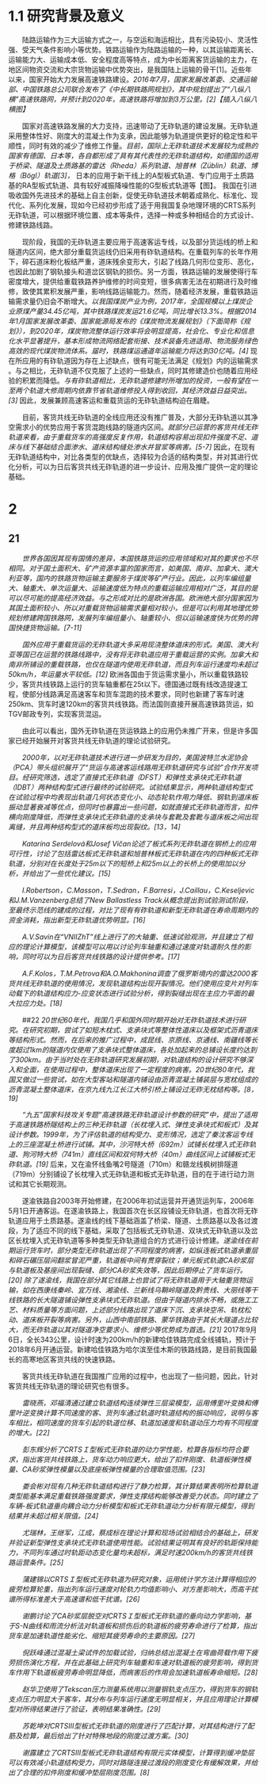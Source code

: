 <style type="text/css">
<!--
p{
 text-indent: 2em;
}
-->
</style>
# 1.1 研究背景及意义
陆路运输作为三大运输方式之一，与空运和海运相比，具有污染较小、灵活性强、受天气条件影响小等优势。铁路运输作为陆路运输的一种，以其运输距离长、运输能力大、运输成本低、安全程度高等特点，成为中长距离客货运输的主力，在地区间物资交流和大宗货物运输中优势突出，是我国陆上运输的骨干[1]。近些年以来，国家开始大力发展高速铁路建设。*2016年7月，国家发展改革委、交通运输部、中国铁路总公司联合发布了《中长期铁路网规划》，其中规划提出了“八纵八横”高速铁路网，并预计到2020年，高速铁路将增加到3万公里。[2]【插入八纵八横图】*

国家对高速铁路发展的大力支持，迅速带动了无砟轨道的建设发展。无砟轨道采用整体性好、刚度大的混凝土作为支承，因此能够为轨道提供更好的稳定性和平顺性，同时有效的减少了维修工作量。*目前，国际上无砟轨道技术发展较为成熟的国家有德国、日本等，各自都形成了具有其代表性的无砟轨道结构，如德国的适用于桥梁、隧道及土质路基的雷达（Rheda）系列轨道、旭普林（Züblin）轨道、博格（Bögl）轨道[3]，* 日本的应用于新干线上的A型板式轨道、专门应用于土质路基的RA型板式轨道、具有较好减振降噪性能的G型板式轨道等【图】。 我国在引进吸收国外先进技术的基础上自主创新，促使无砟轨道技术朝着成熟化、标准化、现代化、系列化发展，现如今已经初步形成了适于用我国复杂地理环境的CRTS系列无砟轨道，可以根据环境位置、成本等条件，选择一种或多种相结合的方式设计、修建铁路线路。

现阶段，我国的无砟轨道主要应用于高速客运专线，以及部分货运线的桥上和隧道内区间，绝大部分重载货运线仍旧采用有砟轨道结构。在重载列车的长年作用下，碎石道床粉化板结严重，道床残余变形大，引起了线路几何形位变形、恶化，也因此加剧了钢轨接头和道岔区钢轨的损伤。另一方面，铁路运输的发展使得行车密度增大，提供给重载铁路养护维修的时间变短，很多病害无法在初期进行及时维修，致使其累积发展严重，影响线路运输能力。然而，随着经济发展，重载铁路运输需求量仍旧会不断增大。*以我国煤炭产业为例，2017年，全国规模以上煤炭企业原煤产量34.45亿吨，其中铁路煤炭发运21.6亿吨，同比增长13.3%。根据2014年1月国家发展改革委、国家能源局发布的《煤炭物流发展规划》（下面简称《规划》），到2020年，煤炭物流整体运行效率将会明显提高，社会化、专业化和信息化水平显著提升，基本形成物流网络配套衔接、技术装备先进适用、物流服务绿色高效的现代煤炭物流体系。届时，铁路煤运通道年运输能力将达到30亿吨。[4]* 现在所应用的有砟轨道因为存在上述缺点，很有可能无法满足《规划》内的运输需求 。与之相比，无砟轨道不仅克服了上述的一些缺点，同时其修建造价也随着应用经验的积累而降低。*与有砟轨道相比，无砟轨道修建时所增加的投资，一般有望在一至两个轨道大修周期内依靠节省轨道维修投入得到收回，其经济效益日益突出。[3]* 因此，发展兼顾高速客运和重载货运的无砟轨道结构迫在眉睫。

目前，客货共线无砟轨道的全线应用还没有推广普及，大部分无砟轨道以其净空需求小的优势应用于客货混跑线路的隧道内区间。*就部分已运营的客货共线无砟轨道来看，由于重载货车的高强度反复作用，轨道结构容易出现扣件强度不足、道床与线下基础结合面渗水、道床结构缝处渗水并冒浆等病害。[5-7]* 因此，在现有无砟轨道结构中，对比各类型的优缺点，选择较为合适的结构类型，并对其进行优化分析，可以为日后客货共线无砟轨道的进一步设计、应用及推广提供一定的理论基础。
# 2
## 21
*世界各国因其现有国情的差异，本国铁路货运的应用领域和对其的要求也不尽相同。对于国土面积大、矿产资源丰富的国家而言，如美国、南非、加拿大、澳大利亚等，国内的铁路货物运输主要服务于煤炭等矿产行业。因此，以列车编组量大、轴重大、单次运量大、运输速度低为特点的重载运输应用相对广泛，其目的是可以尽可能的提高经济效益。与之形成对比的是欧洲各国。欧洲绝大部分国家因为其国土面积较小、所以对重载货物运输需求量相对较小，但是可以利用其地理优势规划修建跨国铁路网，发展列车编组量小、轴重较小、但以运输速度快为优势的跨国快捷货物运输。[7-11]*

*国外应用于重载货运的无砟轨道大多采用现浇整体道床的形式。美国、澳大利亚等国已在运营的铁路线路中，没有将无砟轨道应用于重载运营的实例。加拿大和南非所铺设的重载铁路，也仅在隧道内使用无砟轨道，而且列车运行速度均未超过50km/h，年运量水平较低。[12]* 欧洲各国由于货运需求量小，所以重载铁路较少，客货共线铁路上运行的货车轴重都在25t以下。德国通过既有线改造提速工程，使部分线路满足高速客车和货车混跑的技术要求，同时也新建了客车时速250km、货车时速120km的客货共线铁路。而法国则直接开展高速铁路货运，如TGV邮政专列，实现客货混运。

由此可以看出，国外无砟轨道在货运铁路上的应用仍未推广开来，但是许多国家已经开始展开对客货共线无砟轨道的理论试验研究。

*2000年，以对无砟轨道技术进行进一步研发为目的，美国波特兰水泥协会（PCA）带头组织展开了“货运与高速客运线路用无砟轨道研究与试验”合作开发项目。经研究筛选，选定了直接式无砟轨道（DFST）和弹性支承块式无砟轨道（IDBT）两种结构型式进行最终的试验研究。试验结果显示，两种轨道结构型式在试验过程中均表现出轨道几何状态变化小、动态轮轨作用力降低、钢轨到道床板振动显著衰减等优点，但同时也暴露出一些问题，如就直接式无砟轨道而言，扣件横向刚度降低，而弹性支承块式无砟轨道的支承块与套靴及套靴与道床板之间出现离缝，并且两种结构型式的道床板均出现裂纹。[13，14]*

*Katarína Serdelová和Josef Vičan论述了板式系列无砟轨道在钢桥上的应用可行性，讨论了包括雷达板式无砟轨道和旭普林板式无砟轨道在内的四种板式无砟轨道，分别对在长度处于25m以下的短桥上和25m以上的长桥上的使用加以分析，并给出了一些优化建议。[15]*

*I.Robertson，C.Masson，T.Sedran，F.Barresi，J.Caillau，C.Keseljevic和J.M.Vanzenberg总结了New Ballastless Track从概念提出到试验测试阶段，至最终示范线的建成的过程，对比了现有有砟轨道和新型无砟轨道在寿命周期内的资金消耗，指出新型无砟轨道优势明显。[16]*

*A.V.Savin在“VNIIZhT”线上进行了的大轴重、低速试验观测，并且建立了相应的理论计算模型，该模型可以用以讨论列车轴重和通过速度对轨道耐久性的影响，同时可以为日后客货共线铁路的设计提供参考。[17]*

*A.F.Kolos，T.M.Petrova和A.O.Makhonina调查了俄罗斯境内的雷达2000客货共线无砟轨道的使用情况，发现轨道结构出现开裂情况。他们使用应变片对列车动载下的轨道结构应力-应变状态进行试验分析，得到裂缝出现在主应力平面的最大拉应力处。[18]*

##22
*20世纪60年代，我国几乎和国外同时期开始对无砟轨道技术进行研究。在研究初期，尝试了如短木枕式、支承块式等整体性道床以及框架式沥青道床等结构形式。然而，在后来的推广过程中，成昆线、京原线、京通线、南疆线等长度超过1km的隧道内仅使用了支承块式整体道床，各处加起来的总铺设长度约达到了300km。由于当时处在无砟轨道研究发展初期，对轨道结构的设计研究不够深入和全面，在使用过程中，整体道床出现了一定程度的病害。20世纪80年代，我国又做过一些尝试，如在大型客站和隧道内铺设由沥青混凝土铺装层与宽枕组成的沥青混凝土整体道床，在京九线九江长江大桥引桥上铺设过无砟无枕结构等。[8，19]*

*“九五”国家科技攻关专题“高速铁路无砟轨道设计参数的研究”中，提出了适用于高速铁路桥隧结构上的三种无砟轨道（长枕埋入式、弹性支承块式和板式）及其设计参数。1999年，为了评估轨道的结构受力、变形情况，选定了秦沈客运专线上的三座混凝土桥进行试铺。其中，沙河特大桥（692m）试铺长枕埋入式无砟轨道、狗河特大桥（741m）直线区间和双何特大桥（40m）曲线区间上试铺板式无砟轨道。[19]* 后来，又在渝怀线鱼嘴2号隧道（710m）和赣龙线枫树排隧道（719m）分别铺设了长枕埋入式无砟轨道和板式无砟轨道，目的在于进行动力测试和其它长期观测。

遂渝铁路自2003年开始修建，在2006年初试运营并开通货运列车，2006年5月1日开通客运。在遂渝铁路上，我国首次在长区段铺设无砟轨道，也首次将无砟轨道应用于土质路基。遂渝线的线下基础涵盖了桥梁、隧道、土质路基以及各过渡段，为了适应不同的线下基础，采取了包括板式无砟轨道、双块式无砟轨道以及岔区长枕埋入式无砟轨道等多种类型无砟轨道组合的方式进行设计修建。*遂渝线在前期运行货车时，部分类型无砟轨道出现了不同程度的病害，如纵连板式轨道承重层和碎石碾压层间翻浆冒泥严重，轨道板中间有贯穿裂纹；单元板式轨道CA砂浆层与轨道板及基座间出现裂缝、部分CA砂浆失效等，因此后期停止了货车运行。[20]* *除了遂渝线，我国在部分其它线路上也尝试了将无砟轨道用于大轴重货物运输，如在西康线秦岭、宜万线、湘渝线、兰新线乌鞘岭隧道及黔贵线、大丽线等干线铁路的长大隧道铺设弹性支承块式无砟轨道。但由于隧道内排水不畅，或施工工艺、材料质量等方面问题，上述部分线路出现了道床下沉、支承块空吊、轨枕松动、道床板开裂等病害。另外，山西中南部铁路、蒙华铁路由于其长大隧道占比较大，而无砟轨道以其对隧道净空要求小、维修少等优势成为首选。[21]* 2017年9月6日，全长343公里，设计时速为200km/h的新建哈佳铁路完成全线铺轨，预计于2018年6月开通运营。新建哈佳铁路为哈尔滨至佳木斯的铁路线路，是目前我国最长的高寒地区客货共线的快速铁路。

客货共线无砟轨道在我国推广应用的过程中，也出现了一些问题，因此，针对客货共线无砟轨道的理论研究也有很多。

*雷晓燕，邓福清通过建立轨道结构连续弹性三层梁模型，运用傅里叶变换和傅里叶逆变换计算不同速度的客、货列车通过轨道时轨道结构的振动响应，说明与客车相比，相同速度的货车引起的轨道位移、轨道加速度和轨道动压力均有不同程度的增大。[22]*

*彭东辉分析了CRTSＩ型板式无砟轨道的动力学性能，检算各指标均符合要求，指出客货共线铁路上，货车动力响应更大，给出了扣件刚度、轨道板弹性模量、CA砂浆弹性模量以及底座板弹性模量的合理取值范围。[23]*

*娄会彬对现有几种无砟轨道结构进行了静力检算，其计算结果表明所检算轨道类型能基本满足重载铁路强度要求，弹性支撑结构能够改善受力状态。同时建立了车辆-板式轨道垂向耦合动力分析模型和板式无砟轨道动力分析有限元模型，得到结果并未超过相关限值。[24]*

*尤瑞林，王继军，江成，蔡成标在理论计算和现场试验相结合的基础上，研发并验证新型弹性支承块式无砟轨道使用性能。试验结果证明其有良好的轨距保持能力，不同列车通过时轨距动态变化量均未超标，满足时速200km/h的客货共线铁路运营条件。[25]*

*蒲建锦以CRTSＩ型板式无砟轨道为研究对象，运用统计学方法计算得相应的疲劳检算轮重，指出列车运行速度对轮轨力均值影响小、对方差影响大，而高干扰谱所得标准差大于高速谱和低干扰谱。[26]*

*谢鹏讨论了CA砂浆层脱空对CRTSＩ型板式无砟轨道的垂向动力学影响，基于S-N曲线和雨流分析法对轨道板和损伤后的轨道板的疲劳寿命进行了检算，指出货车是加速轨道性能劣化、缩短其疲劳寿命的主要原因。[27]*

*倪跃峰通过混凝土梁试件的加载试验，归纳总结出混凝土在弯曲荷载作用下疲劳损伤演化方程，并在此基础上研究列车轴重和车速对轨道板的疲劳影响，得到货车作用下轨道板疲劳寿命明显降低，而病害后的作用会加速轨道板寿命缩短。[28]*

*赵华卫使用了Tekscan压力测量系统用以测量钢轨支点压力，得到货车的钢轨支点压力明显大于客车，其分布与列车运行速度无明显相关，并且应用理论计算模型对所得结果进行了验证，表明结果准确性。[29]*

*苏乾坤对CRTSⅢ型板式无砟轨道的刚度进行了匹配计算，对其结构进行了配筋及检算，最后给出了针对特殊地段的刚度过渡方案。[30]*

*谢露建立了CRTSⅢ型板式无砟轨道结构有限元实体模型，计算得到缓冲垫层可以有效减小轨道结构受力，同时对路隧连接过渡段的刚度变化有缓解效果，并给出了合理的扣件刚度和缓冲垫层刚度范围。[8]*
